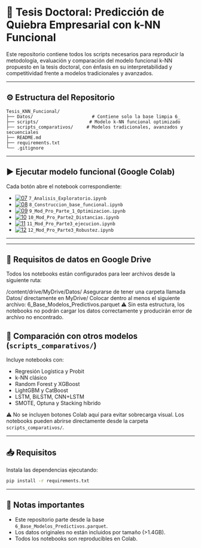 
# 📘 Tesis Doctoral: Predicción de Quiebra Empresarial con k-NN Funcional

Este repositorio contiene todos los scripts necesarios para reproducir la metodología, evaluación y comparación del modelo funcional k-NN propuesto en la tesis doctoral, con énfasis en su interpretabilidad y competitividad frente a modelos tradicionales y avanzados.

---

## ⚙️ Estructura del Repositorio

```
Tesis_KNN_Funcional/
├── Datos/                      # Contiene solo la base limpia 6_
├── scripts/                   # Modelo k-NN funcional optimizado
├── scripts_comparativos/     # Modelos tradicionales, avanzados y secuenciales
├── README.md
├── requirements.txt
└── .gitignore
```

---

## ▶️ Ejecutar modelo funcional (Google Colab)

Cada botón abre el notebook correspondiente:

- [![07](https://colab.research.google.com/assets/colab-badge.svg)](https://colab.research.google.com/github/tesisluisruizparedes/Tesis_KNN_Funcional/blob/main/scripts/7_Analisis_Exploratorio.ipynb) `7_Analisis_Exploratorio.ipynb`
- [![08](https://colab.research.google.com/assets/colab-badge.svg)](https://colab.research.google.com/github/tesisluisruizparedes/Tesis_KNN_Funcional/blob/main/scripts/8_Construccion_base_funcional.ipynb) `8_Construccion_base_funcional.ipynb`
- [![09](https://colab.research.google.com/assets/colab-badge.svg)](https://colab.research.google.com/github/tesisluisruizparedes/Tesis_KNN_Funcional/blob/main/scripts/9_Mod_Pro_Parte_1_Optimizacion.ipynb) `9_Mod_Pro_Parte_1_Optimizacion.ipynb`
- [![10](https://colab.research.google.com/assets/colab-badge.svg)](https://colab.research.google.com/github/tesisluisruizparedes/Tesis_KNN_Funcional/blob/main/scripts/10_Mod_Pro_Parte2_Distancias.ipynb) `10_Mod_Pro_Parte2_Distancias.ipynb`
- [![11](https://colab.research.google.com/assets/colab-badge.svg)](https://colab.research.google.com/github/tesisluisruizparedes/Tesis_KNN_Funcional/blob/main/scripts/11_Mod_Pro_Parte3_ejecucion.ipynb) `11_Mod_Pro_Parte3_ejecucion.ipynb`
- [![12](https://colab.research.google.com/assets/colab-badge.svg)](https://colab.research.google.com/github/tesisluisruizparedes/Tesis_KNN_Funcional/blob/main/scripts/12_Mod_Pro_Parte3_Robustez.ipynb) `12_Mod_Pro_Parte3_Robustez.ipynb`

---
---

## 📁 Requisitos de datos en Google Drive

Todos los notebooks están configurados para leer archivos desde la siguiente ruta:

/content/drive/MyDrive/Datos/
Asegurarse de tener una carpeta llamada Datos/ directamente en MyDrive/
Colocar dentro al menos el siguiente archivo:
6_Base_Modelos_Predictivos.parquet
⚠️ Sin esta estructura, los notebooks no podrán cargar los datos correctamente y producirán error de archivo no encontrado.


## 🧪 Comparación con otros modelos (`scripts_comparativos/`)

Incluye notebooks con:

- Regresión Logística y Probit
- k-NN clásico
- Random Forest y XGBoost
- LightGBM y CatBoost
- LSTM, BiLSTM, CNN+LSTM
- SMOTE, Optuna y Stacking híbrido

⚠️ No se incluyen botones Colab aquí para evitar sobrecarga visual. Los notebooks pueden abrirse directamente desde la carpeta `scripts_comparativos/`.

---

## 📥 Requisitos

Instala las dependencias ejecutando:

```bash
pip install -r requirements.txt
```

---

## 📌 Notas importantes

- Este repositorio parte desde la base `6_Base_Modelos_Predictivos.parquet`.
- Los datos originales no están incluidos por tamaño (>1.4GB).
- Todos los notebooks son reproducibles en Colab.
